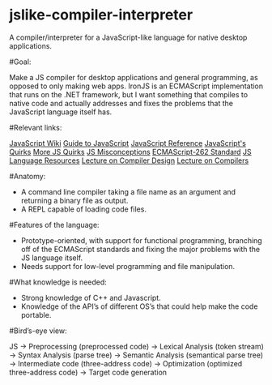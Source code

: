jslike-compiler-interpreter
===========================

A compiler/interpreter for a JavaScript-like language for native desktop applications.

#Goal: 

Make a JS compiler for desktop applications and general programming, as opposed to only making web apps. 
IronJS is an ECMAScript implementation that runs on the .NET framework, but I want something that compiles to native code 
and actually addresses and fixes the problems that the JavaScript language itself has.

#Relevant links:

[JavaScript Wiki](http://en.wikipedia.org/wiki/JavaScript)
[Guide to JavaScript](https://developer.mozilla.org/en-US/docs/Web/JavaScript/Guide)
[JavaScript Reference](https://developer.mozilla.org/en-US/docs/Web/JavaScript/Reference)
[JavaScript's Quirks](http://ironjs.wordpress.com/2011/06/22/my-gripes-with-javascript/)
[More JS Quirks](http://wtfjs.com/)
[JS Misconceptions](http://www.crockford.com/javascript/javascript.html)
[ECMAScript-262 Standard](http://www.ecma-international.org/publications/files/ECMA-ST/Ecma-262.pdf)
[JS Language Resources](https://developer.mozilla.org/en-US/docs/Web/JavaScript/Language_Resources)
[Lecture on Compiler Design](https://www.youtube.com/watch?v=WccZQSERfCM&index=2&list=PLEbnTDJUr_IcPtUXFy2b1sGRPsLFMghhS)
[Lecture on Compilers](https://www.youtube.com/watch?v=h7GQzQYBW1A&list=PLDAE55AEE0731D729)

#Anatomy:

- A command line compiler taking a file name as an argument and returning a binary file as output.
- A REPL capable of loading code files.

#Features of the language:

- Prototype-oriented, with support for functional programming, branching off of the ECMAScript standards and fixing the major problems with the JS language itself.
- Needs support for low-level programming and file manipulation. 

#What knowledge is needed:

- Strong knowledge of C++ and Javascript.
- Knowledge of the API’s of different OS’s that could help make the code portable.

#Bird’s-eye view:

JS -> Preprocessing (preprocessed code)
-> Lexical Analysis (token stream)
-> Syntax Analysis (parse tree)
-> Semantic Analysis (semantical parse tree)
-> Intermediate code (three-address code)
-> Optimization (optimized three-address code)
-> Target code generation
